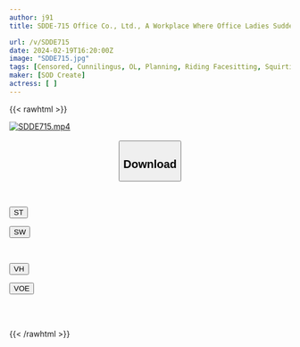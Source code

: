 ```yaml
---
author: j91
title: SDDE-715 Office Co., Ltd., A Workplace Where Office Ladies Suddenly Appear And Have Their Pussies Pressed Against Their Faces. While Cunnilingus

url: /v/SDDE715
date: 2024-02-19T16:20:00Z
image: "SDDE715.jpg"
tags: [Censored, Cunnilingus, OL, Planning, Riding Facesitting, Squirting]
maker: [SOD Create]
actress: [ ]
---
```



{{< rawhtml >}}

<div class="video" data-videoid="P6RgeLyW9lS0vkm">
    <a href="javascript:;">
        <img src="/v/SDDE715/SDDE715.jpg" width="WIDTH" height="HEIGHT" alt="SDDE715.mp4" loading="lazy">
    </a>
</div>

<script type="text/javascript" src="https://j91.asia/asset/on-demand-st.js"></script>

<br>
  <link rel="stylesheet" href="https://j91.asia/asset/bs5.css">
  
  <center>
  <button class="btn btn-primary" type="button" data-bs-toggle="collapse" data-bs-target=".multi-collapse" aria-expanded="false" aria-controls="multiCollapseExample1 multiCollapseExample2"><h2>Download</h2></button></center>
</p>
<div class="row">
  <div class="col">
    <div class="collapse multi-collapse" id="multiCollapseExample1">
      <div class="card card-body">
	      	      <br>
<div class="buttons">  
<p><a href="https://streamtape.to/v/P6RgeLyW9lS0vkm" target="_blank"><button class="btn-hover color-3"><i class="fa fa-download"></i> ST</button></a></p>
<p><a href="https://cdnwish.com/r5lnqbwezzxc" target="_blank"><button class="btn-hover color-2"><i class="fa fa-download"></i> SW</button></a></p></div>
    </div>
  </div>
</div>
  <div class="col">
    <div class="collapse multi-collapse" id="multiCollapseExample2">
      <div class="card card-body">
	      <br>
<div class="buttons">
<p><a href="https://vidhidepro.com/f/38xvg6ct766u"><button class="btn-hover color-9"><i class="fa fa-download"></i> VH</button></a></p>
<p><a href="https://voe.sx/8h1k207yg9ng"><button class="btn-hover color-8"><i class="fa fa-download"></i> VOE</button></a></p></div>
<br><br>
      </div>
    </div>
  </div>
</div>

{{< /rawhtml >}}